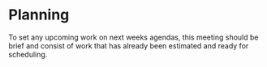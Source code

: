 # Planning

To set any upcoming work on next weeks agendas, this meeting should be brief and consist of work that has already
 been estimated and ready for scheduling.
